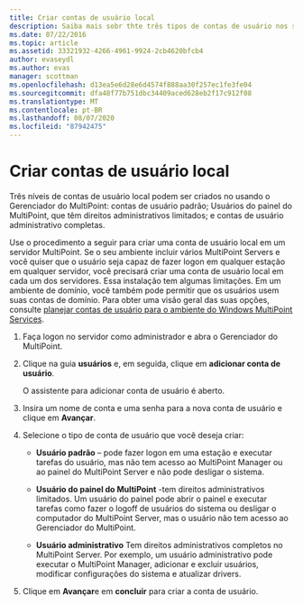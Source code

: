 ```yaml
---
title: Criar contas de usuário local
description: Saiba mais sobr thte três tipos de contas de usuário nos serviços do MultiPoint
ms.date: 07/22/2016
ms.topic: article
ms.assetid: 33321932-4266-4961-9924-2cb4620bfcb4
author: evaseydl
ms.author: evas
manager: scottman
ms.openlocfilehash: d13ea5e6d28e6d4574f888aa30f257ec1fe3fe04
ms.sourcegitcommit: dfa48f77b751dbc34409aced628eb2f17c912f08
ms.translationtype: MT
ms.contentlocale: pt-BR
ms.lasthandoff: 08/07/2020
ms.locfileid: "87942475"
---
```

# <a name="create-local-user-accounts"></a>Criar contas de usuário local
Três níveis de contas de usuário local podem ser criados no usando o Gerenciador do MultiPoint: contas de usuário padrão; Usuários do painel do MultiPoint, que têm direitos administrativos limitados; e contas de usuário administrativo completas.

Use o procedimento a seguir para criar uma conta de usuário local em um servidor MultiPoint. Se o seu ambiente incluir vários MultiPoint Servers e você quiser que o usuário seja capaz de fazer logon em qualquer estação em qualquer servidor, você precisará criar uma conta de usuário local em cada um dos servidores. Essa instalação tem algumas limitações. Em um ambiente de domínio, você também pode permitir que os usuários usem suas contas de domínio. Para obter uma visão geral das suas opções, consulte [planejar contas de usuário para o ambiente do Windows MultiPoint Services](Plan-user-accounts-for-your-MultiPoint-services-environment.md).

1.  Faça logon no servidor como administrador e abra o Gerenciador do MultiPoint.

2.  Clique na guia **usuários** e, em seguida, clique em **adicionar conta de usuário**.

    O assistente para adicionar conta de usuário é aberto.

3.  Insira um nome de conta e uma senha para a nova conta de usuário e clique em **Avançar**.

4.  Selecione o tipo de conta de usuário que você deseja criar:

    -   **Usuário padrão** – pode fazer logon em uma estação e executar tarefas do usuário, mas não tem acesso ao MultiPoint Manager ou ao painel do MultiPoint Server e não pode desligar o sistema.

    -   **Usuário do painel do MultiPoint** -tem direitos administrativos limitados. Um usuário do painel pode abrir o painel e executar tarefas como fazer o logoff de usuários do sistema ou desligar o computador do MultiPoint Server, mas o usuário não tem acesso ao Gerenciador do MultiPoint.

    -   **Usuário administrativo** Tem direitos administrativos completos no MultiPoint Server. Por exemplo, um usuário administrativo pode executar o MultiPoint Manager, adicionar e excluir usuários, modificar configurações do sistema e atualizar drivers.

5.  Clique em **Avançar**e em **concluir** para criar a conta de usuário.